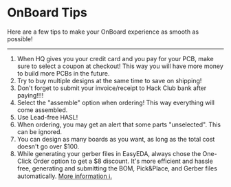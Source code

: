 # OnBoard Tips

Here are a few tips to make your OnBoard experience as smooth as possible!

---

1. When HQ gives you your credit card and you pay for your PCB, make sure to select a coupon at checkout! This way you will have more money to build more PCBs in the future.
2. Try to buy multiple designs at the same time to save on shipping!
3. Don't forget to submit your invoice/receipt to Hack Club bank after paying!!!!
4. Select the "assemble" option when ordering! This way everything will come assembled.
5. Use Lead-free HASL!
6. When ordering, you may get an alert that some parts "unselected". This can be ignored.
7. You can design as many boards as you want, as long as the total cost doesn't go over $100.
8. While generating your gerber files in EasyEDA, always chose the One-Click Order option to get a $8 discount. It's more efficient and hassle free, generating and submitting the BOM, Pick&Place, and Gerber files automatically. [More information ℹ️.](https://support.jlcpcb.com/article/217-special-offer-get-8-off-coupon-once-a-month-for-easyeda-project)
